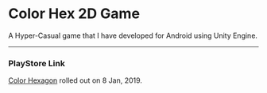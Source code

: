 # Color Hex 2D Game
A Hyper-Casual game that I have developed for Android using Unity Engine.

***

### PlayStore Link
[Color Hexagon](https://play.google.com/store/apps/details?id=com.CrossBox.ColorHexagon) rolled out on 8 Jan, 2019.
